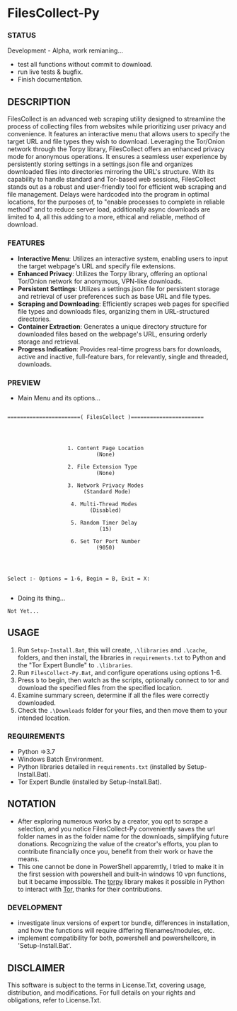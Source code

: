 # FilesCollect-Py

### STATUS
Development - Alpha, work remianing...
- test all functions without commit to download.
- run live tests & bugfix.
- Finish documentation.

## DESCRIPTION
FilesCollect is an advanced web scraping utility designed to streamline the process of collecting files from websites while prioritizing user privacy and convenience. It features an interactive menu that allows users to specify the target URL and file types they wish to download. Leveraging the Tor/Onion network through the Torpy library, FilesCollect offers an enhanced privacy mode for anonymous operations. It ensures a seamless user experience by persistently storing settings in a settings.json file and organizes downloaded files into directories mirroring the URL's structure. With its capability to handle standard and Tor-based web sessions, FilesCollect stands out as a robust and user-friendly tool for efficient web scraping and file management. Delays were hardcoded into the program in optimal locations, for the purposes of, to "enable processes to complete in reliable method" and to reduce server load, additionally async downloads are limited to 4, all this adding to a more, ethical and reliable, method of download. 

### FEATURES
- **Interactive Menu**: Utilizes an interactive system, enabling users to input the target webpage's URL and specify file extensions.
- **Enhanced Privacy**: Utilizes the Torpy library, offering an optional Tor/Onion network for anonymous, VPN-like downloads.
- **Persistent Settings**: Utilizes a settings.json file for persistent storage and retrieval of user preferences such as base URL and file types.
- **Scraping and Downloading**: Efficiently scrapes web pages for specified file types and downloads files, organizing them in URL-structured directories.
- **Container Extraction**: Generates a unique directory structure for downloaded files based on the webpage's URL, ensuring orderly storage and retrieval.
- **Progress Indication**: Provides real-time progress bars for downloads, active and inactive, full-feature bars, for relevantly, single and threaded, downloads.

### PREVIEW
- Main Menu and its options...
```

=======================( FilesCollect )=======================




                   1. Content Page Location
                            (None)

                   2. File Extension Type
                            (None)

                   3. Network Privacy Modes
                        (Standard Mode)

                    4. Multi-Thread Modes
                          (Disabled)

                    5. Random Timer Delay
                             (15)

                    6. Set Tor Port Number
                            (9050)




Select :- Options = 1-6, Begin = B, Exit = X:


```
- Doing its thing...
```
Not Yet...
```

## USAGE
1. Run `Setup-Install.Bat`, this will create, `.\libraries` and `.\cache`, folders, and then install, the libraries in `requirements.txt` to Python and the "Tor Expert Bundle" to `.\libraries`.
2. Run `FilesCollect-Py.Bat`, and configure operations using options 1-6.
3. Press `b` to begin, then watch as the scripts, optionally connect to tor and download the specified files from the specified location.
4. Examine summary screen, determine if all the files were correctly downloaded.
5. Check the `.\Downloads` folder for your files, and then move them to your intended location.    

### REQUIREMENTS
- Python =>3.7
- Windows Batch Environment.
- Python libraries detailed in `requirements.txt` (installed by Setup-Install.Bat).
- Tor Expert Bundle (installed by Setup-Install.Bat).

## NOTATION
- After exploring numerous works by a creator, you opt to scrape a selection, and you notice FilesCollect-Py conveniently saves the url folder names in as the folder name for the downloads, simplifying future donations. Recognizing the value of the creator's efforts, you plan to contribute financially once you, benefit from their work or have the means.
- This one cannot be done in PowerShell apparemtly, I tried to make it in the first session with powershell and built-in windows 10 vpn functions, but it became impossible. The [torpy](https://pypi.org/project/torpy/) library makes it possible in Python to interact with [Tor](https://2019.www.torproject.org/about/overview.html), thanks for their contributions.

### DEVELOPMENT
- investigate linux versions of expert tor bundle, differences in installation, and how the functions will require differing filenames/modules, etc.
- implement compatibility for both, powershell and powershellcore, in 'Setup-Install.Bat'.

## DISCLAIMER
This software is subject to the terms in License.Txt, covering usage, distribution, and modifications. For full details on your rights and obligations, refer to License.Txt.
